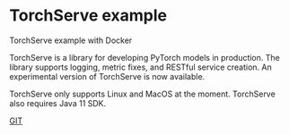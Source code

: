 # TorchServe example

TorchServe example with Docker

TorchServe is a library for developing PyTorch models in production. The library supports logging, metric fixes, and RESTful service creation. An experimental version of TorchServe is now available.

TorchServe only supports Linux and MacOS at the moment. TorchServe also requires Java 11 SDK.

[GIT](https://github.com/alimbekovKZ/ML-DL-in-production/tree/master/torchserve) 
